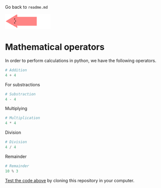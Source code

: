 Go back to `readme.md`

[![Go Back Arrow](../media/go_back.gif)](../readme.md)

# **Mathematical operators**

In order to perform calculations in python, we have the following operators.

```python
# Addition
4 + 4
```
For substractions

```python
# Substraction
4 - 4
```

Multiplying

```python
# Multiplication
4 * 4
```

Division

```python
# Division
4 / 4
```

Remainder

```python
# Remainder
10 % 3
```

[Test the code above](math_operators.ipynb) by cloning this repository in your computer.
